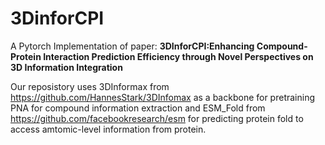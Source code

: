 # 3DinforCPI

A Pytorch Implementation of paper:
**3DInforCPI:Enhancing Compound-Protein Interaction Prediction Efficiency through Novel Perspectives on 3D Information Integration**

Our reposistory uses 3DInformax from https://github.com/HannesStark/3DInfomax as a backbone for pretraining PNA for compound information extraction and ESM_Fold from https://github.com/facebookresearch/esm for predicting protein fold to access amtomic-level information from protein.
